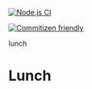 [![Node.js CI](https://github.com/OurActivities/lunch/actions/workflows/publish.yml/badge.svg)](https://github.com/OurActivities/lunch/actions/workflows/publish.yml)

[![Commitizen friendly](https://img.shields.io/badge/commitizen-friendly-brightgreen.svg)](http://commitizen.github.io/cz-cli/)

lunch
# Lunch 
